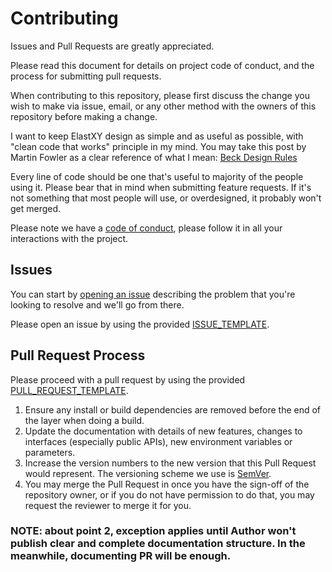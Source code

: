 # Contributing

Issues and Pull Requests are greatly appreciated.

Please read this document for details on project code of conduct, and the process for submitting pull requests.

When contributing to this repository, please first discuss the change you wish to make via issue, email, or any other method with the owners of this repository before making a change. 

I want to keep ElastXY design as simple and as useful as possible, with "clean code that works" principle in my mind.
You may take this post by Martin Fowler as a clear reference of what I mean: [Beck Design Rules](https://martinfowler.com/bliki/BeckDesignRules.html)

Every line of code should be one that's useful to majority of the people using it. Please bear that in mind when submitting feature requests. If it's not something that most people will use, or overdesigned, it probably won't get merged.

Please note we have a [code of conduct](CODE_OF_CONDUCT.md), please follow it in all your interactions with the project.

## Issues

You can start by [opening an issue](https://github.com/elastxy/elastxy-framework/issues/new) describing the problem that you're looking to resolve and we'll go from there.

Please open an issue by using the provided [ISSUE_TEMPLATE](ISSUE_TEMPLATE.md).

## Pull Request Process

Please proceed with a pull request by using the provided [PULL_REQUEST_TEMPLATE](PULL_REQUEST_TEMPLATE.md).

1. Ensure any install or build dependencies are removed before the end of the layer when doing a build.
2. Update the documentation with details of new features, changes to interfaces (especially public APIs), new environment variables or parameters.
3. Increase the version numbers to the new version that this Pull Request would represent. The versioning scheme we use is [SemVer](http://semver.org/).
4. You may merge the Pull Request in once you have the sign-off of the repository owner, or if you do not have permission to do that, you may request the reviewer to merge it for you.

### NOTE: about point 2, exception applies until Author won't publish clear and complete documentation structure. In the meanwhile, documenting PR will be enough.
